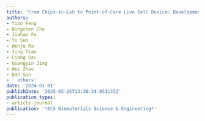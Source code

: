 ```yaml
---
title: 'From Chips-in-Lab to Point-of-Care Live Cell Device: Development of a Microfluidic Device for On-Site Cell Culture and High-Throughput Drug Screening'
authors:
- Yibo Feng
- Bingchen Che
- Jiahao Fu
- Yu Sun
- Wenju Ma
- Jing Tian
- Liang Dai
- Guangyin Jing
- Wei Zhao
- Dan Sun
- ' others'
date: '2024-01-01'
publishDate: '2025-05-26T13:36:34.053135Z'
publication_types:
- article-journal
publication: '*ACS Biomaterials Science & Engineering*'
---
```

